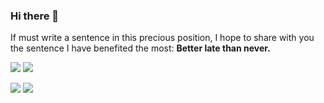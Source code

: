 ### Hi there 👋
If must write a sentence in this precious position, I hope to share with you the sentence I have benefited the most: **Better late than never.**

![](https://github-readme-stats.vercel.app/api?username=qqcc1388)
![](https://github-readme-stats.vercel.app/api/top-langs/?username=qqcc1388&layout=compact)

  <img src="https://github-readme-stats.vercel.app/api?username=qqcc1388&show_icons=true&icon_color=CE1D2D&text_color=718096&bg_color=ffffff&count_private=true" />
  
  <img src="https://github-readme-stats.vercel.app/api/top-langs/?username=qqcc1388&layout=compact" /> 

